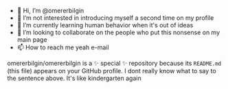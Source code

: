 - 👋 Hi, I’m @omererbilgin
- 👀 I’m not interested in introducing myself a second time on my profile
- 🌱 I’m currently learning human behavior when it's out of ideas
- 💞️ I’m looking to collaborate on the people who put this nonsense on my main page
- 📫 How to reach me yeah e-mail 

omererbilgin/omererbilgin is a ✨ special ✨ repository because its `README.md` (this file) appears on your GitHub profile. 
I dont really know what to say to the sentence above. It's like kindergarten again

